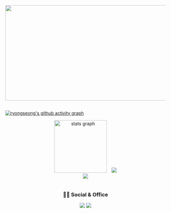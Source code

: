 <div align="center">
	<a href="https://www.solve-nyang.com"><img src="https://api.solve-nyang.com/compose/xmssnsk" width="600" height="300"/></a>
</div>
<br>

[![ryongseong's github activity graph](https://github-readme-activity-graph.vercel.app/graph?username=ryongseong&theme=dark)](https://github.com/ryongseong/github-readme-activity-graph)

<div align=center>
	<img src="https://github-readme-stats.vercel.app/api?username=ryongseong&hide_title=false&hide_rank=true&show_icons=true&include_all_commits=true&count_private=true&disable_animations=false&theme=dark&locale=en&hide_border=false" height="165" alt="stats graph"  />
	&nbsp;&nbsp;
	<img src="https://github-readme-stats.vercel.app/api/top-langs/?username=ryongseong&layout=compact&theme=midnight-purple" />
</div>
<div align=center>
	<a href="https://solved.ac/xmssnsk"><img src="http://mazassumnida.wtf/api/v2/generate_badge?boj=xmssnsk&theme=dark"/></a>
</div>
<br>
<div align="center">
	<h3> 👨‍💻 Social & Office </h3>
	<div align="center">
		<a href="https://www.linkedin.com/in/seongryong-lim-962a0330a/"><img src="https://img.shields.io/badge/LinkedIn-0077B5?style=for-the-badge&logo=linkedin&logoColor=white" /></a>
	 	<a href="https://nebulous-visor-f4e.notion.site/Portfolio-6084da86f40248f2bfaf2cea0911b065"><img src="https://img.shields.io/badge/Notion-000000?style=for-the-badge&logo=notion&logoColor=white" /></a>
	</div>
</div>
